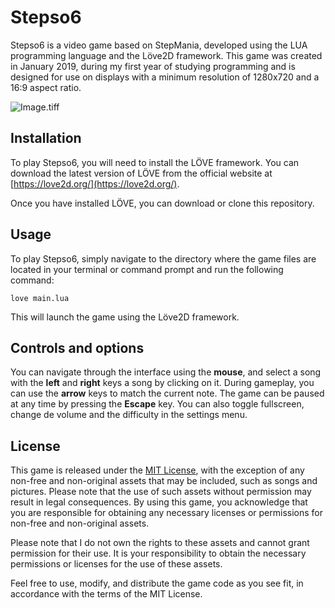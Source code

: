 # Stepso6

Stepso6 is a video game based on StepMania, developed using the LUA programming language and the Löve2D framework. This game was created in January 2019, during my first year of studying programming and is designed for use on displays with a minimum resolution of 1280x720 and a 16:9 aspect ratio.

![Image.tiff](https://res.craft.do/user/full/71c1d360-2e93-87eb-3d74-66c22640fad6/doc/EB44FBCF-EC53-46D7-808E-547336C91FF8/3776139B-FD47-4A81-9FE4-85669C9C7E38_2/guVfx8ClTzleV3VvU3IFKzIX48Dm5SvySZgsoLDTnCgz/Image.tiff)

## Installation

To play Stepso6, you will need to install the LÖVE framework. You can download the latest version of LÖVE from the official website at [https://love2d.org/](https://love2d.org/).

Once you have installed LÖVE, you can download or clone this repository.

## Usage

To play Stepso6, simply navigate to the directory where the game files are located in your terminal or command prompt and run the following command:

```other
love main.lua
```

This will launch the game using the Löve2D framework.

## Controls and options

You can navigate through the interface using the **mouse**, and select a song with the **left** and **right** keys a song by clicking on it. During gameplay, you can use the **arrow** keys to match the current note.
The game can be paused at any time by pressing the **Escape** key. You can also toggle fullscreen, change de volume and the difficulty in the settings menu. 

## License

This game is released under the [MIT License](https://opensource.org/license/mit/), with the exception of any non-free and non-original assets that may be included, such as songs and pictures. Please note that the use of such assets without permission may result in legal consequences. By using this game, you acknowledge that you are responsible for obtaining any necessary licenses or permissions for non-free and non-original assets.

Please note that I do not own the rights to these assets and cannot grant permission for their use. It is your responsibility to obtain the necessary permissions or licenses for the use of these assets.

Feel free to use, modify, and distribute the game code as you see fit, in accordance with the terms of the MIT License.

